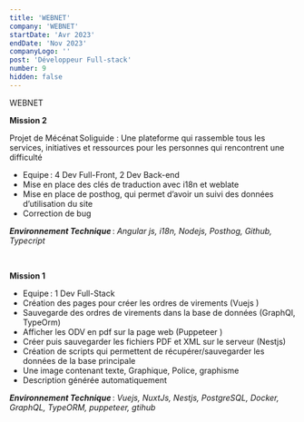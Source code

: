 ```yaml
---
title: 'WEBNET'
company: 'WEBNET'
startDate: 'Avr 2023'
endDate: 'Nov 2023'
companyLogo: ''
post: 'Développeur Full-stack'
number: 9
hidden: false
---
```

WEBNET

**Mission 2**

 Projet de Mécénat Soliguide :  Une plateforme qui rassemble tous les services, initiatives et ressources pour les personnes qui rencontrent une difficulté  

- Equipe : 4 Dev Full-Front, 2 Dev Back-end  
- Mise en place des clés de traduction avec i18n et weblate  
- Mise en place de posthog, qui permet d’avoir un suivi des données d’utilisation du site
- Correction de bug

***Environnement Technique*** : *Angular js, i18n, Nodejs, Posthog, Github, Typecript*

<br/>

**Mission 1**

- Equipe : 1 Dev Full-Stack
- Création des pages pour créer les ordres de virements (Vuejs )
- Sauvegarde des ordres de virements dans la base de données (GraphQl, TypeOrm)
- Afficher les ODV en pdf sur la page web (Puppeteer )
- Créer puis sauvegarder les fichiers PDF et XML sur le serveur (Nestjs)
- Création de scripts qui permettent de récupérer/sauvegarder les données de la base principale
- Une image contenant texte, Graphique, Police, graphisme
- Description générée automatiquement

***Environnement Technique*** : *Vuejs, NuxtJs, Nestjs, PostgreSQL, Docker, GraphQL, TypeORM, puppeteer, gtihub*
